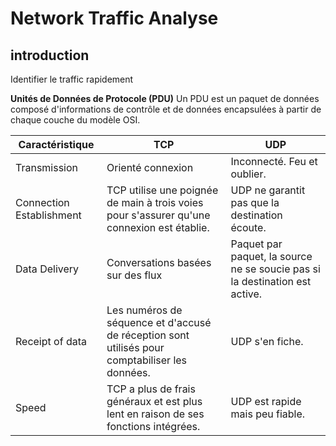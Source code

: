 # Network Traffic Analyse

## introduction

Identifier le traffic rapidement

**Unités de Données de Protocole (PDU)**
Un PDU est un paquet de données composé d'informations de contrôle et de données encapsulées à partir de chaque couche du modèle OSI.

| Caractéristique            | TCP                                                                           | UDP                                                      |
|----------------------------|-------------------------------------------------------------------------------|----------------------------------------------------------|
| Transmission               | Orienté connexion                                                             | Inconnecté. Feu et oublier.                              |
| Connection Establishment   | TCP utilise une poignée de main à trois voies pour s'assurer qu'une connexion est établie. | UDP ne garantit pas que la destination écoute.           |
| Data Delivery              | Conversations basées sur des flux                                             | Paquet par paquet, la source ne se soucie pas si la destination est active. |
| Receipt of data            | Les numéros de séquence et d'accusé de réception sont utilisés pour comptabiliser les données. | UDP s'en fiche.                                          |
| Speed                      | TCP a plus de frais généraux et est plus lent en raison de ses fonctions intégrées. | UDP est rapide mais peu fiable.                          |

